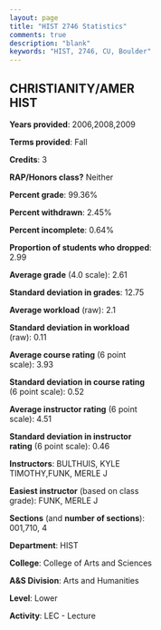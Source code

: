 ```yaml
---
layout: page
title: "HIST 2746 Statistics"
comments: true
description: "blank"
keywords: "HIST, 2746, CU, Boulder"
--- 
```

<head>
<script src="https://ajax.googleapis.com/ajax/libs/jquery/2.1.3/jquery.min.js"></script>
<script src="https://dl.dropboxusercontent.com/s/pc42nxpaw1ea4o9/highcharts.js?dl=0"></script>
<!-- <script src="../assets/js/highcharts.js"></script> -->
<style type="text/css">@font-face {
	font-family: "Bebas Neue";
	src: url(https://www.filehosting.org/file/details/544349/BebasNeue%20Regular.otf) format("opentype");
	}
	h1.Bebas { 
		font-family: "Bebas Neue", Verdana, Tahoma;
	}
</style>
</head>
<body>
	<div id="container" style="float: right; width: 45%; height: 88%; margin-left: 2.5%; margin-right: 2.5%;"></div>
	<script language="JavaScript">
		$(document).ready(function() {
		var chart = {type: 'column'};
		var title = {text: 'Grade Distribution'};
		var xAxis = {categories: ['A','B','C','D','F'],crosshair: true};
		var yAxis = {min: 0,title: {text: 'Percentage'}};
		var tooltip = {headerFormat: '<center><b><span style="font-size:20px">{point.key}</span></b></center>',
		               pointFormat: '<td style="padding:0"><b>{point.y:.1f}%</b></td>',
		               footerFormat: '</table>',shared: true,useHTML: true};
		var plotOptions = {column: {pointPadding: 0.0,borderWidth: 0}};  
		var credits = {enabled: false};var series= [{name: 'Percent',data: [12.42,49.69,29.81,3.73,4.35,]}];
		var json = {};
		json.chart = chart;
		json.title = title;
		json.tooltip = tooltip;
		json.xAxis = xAxis;
		json.yAxis = yAxis;  
		json.series = series;
		json.plotOptions = plotOptions;  
		json.credits = credits;
		$('#container').highcharts(json);
	});
	</script>
</body>
			   
## CHRISTIANITY/AMER HIST

**Years provided**: 2006,2008,2009

**Terms provided**: Fall

**Credits**: 3

**RAP/Honors class?** Neither

**Percent grade**: 99.36%

**Percent withdrawn**: 2.45%

**Percent incomplete**: 0.64%

**Proportion of students who dropped**: 2.99

**Average grade** (4.0 scale): 2.61

**Standard deviation in grades**: 12.75

**Average workload** (raw): 2.1

**Standard deviation in workload** (raw): 0.11

**Average course rating** (6 point scale): 3.93

**Standard deviation in course rating** (6 point scale): 0.52

**Average instructor rating** (6 point scale): 4.51

**Standard deviation in instructor rating** (6 point scale): 0.46

**Instructors**: BULTHUIS, KYLE TIMOTHY,FUNK, MERLE J

**Easiest instructor** (based on class grade): FUNK, MERLE J

**Sections** (and **number of sections**): 001,710, 4

**Department**: HIST

**College**: College of Arts and Sciences

**A&S Division**: Arts and Humanities

**Level**: Lower

**Activity**: LEC - Lecture